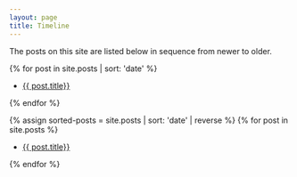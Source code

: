 ```yaml
---
layout: page
title: Timeline
---
```


The posts on this site are listed below in sequence from newer to older.

  {% for post in site.posts | sort: 'date' %}
  <ul><li>
    <a href="{{ post.url }}">{{ post.title}}</a>
  </li></ul>
  {% endfor %}


{% assign sorted-posts = site.posts | sort: 'date' | reverse %}
  {% for post in site.posts %}
  <ul><li>
    <a href="{{ post.url }}">{{ post.title}}</a>
  </li></ul>
  {% endfor %}
